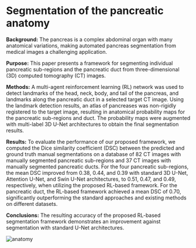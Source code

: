 # Segmentation of the pancreatic anatomy
 
**Background:** The pancreas is a complex abdominal organ with many anatomical variations, making automated pancreas segmentation from medical images a challenging application.

**Purpose:** This paper presents a framework for segmenting individual pancreatic sub-regions and the pancreatic duct from three-dimensional (3D) computed tomography (CT) images.

**Methods:** A multi-agent reinforcement learning (RL) network was used to detect landmarks of the head, neck, body, and tail of the pancreas, and landmarks along the pancreatic duct in a selected target CT image. Using the landmark detection results, an atlas of pancreases was non-rigidly registered to the target image, resulting in anatomical probability maps for the pancreatic sub-regions and duct. The probability maps were augmented with multi-label 3D U-Net architectures to obtain the final segmentation results.

**Results:** To evaluate the performance of our proposed framework, we computed the Dice similarity coefficient (DSC) between the predicted and ground truth manual segmentations on a database of 82 CT images with manually segmented pancreatic sub-regions and 37 CT images with manually segmented pancreatic ducts. For the four pancreatic sub-regions, the mean DSC improved from 0.38, 0.44, and 0.39 with standard 3D U-Net, Attention U-Net, and Swin U-Net architectures, to 0.51, 0.47, and 0.49, respectively, when utilizing the proposed RL-based framework. For the pancreatic duct, the RL-based framework achieved a mean DSC of 0.70, significantly outperforming the standard approaches and existing methods on different datasets.

**Conclusions:** The resulting accuracy of the proposed RL-based segmentation framework demonstrates an improvement against segmentation with standard U-Net architectures.

![anatomy](https://github.com/sepidehamiri/Segmentation-of-the-pancreatic-anatomy/assets/18999283/885c4fed-4fd3-45e2-bdfc-339867b759ac)
